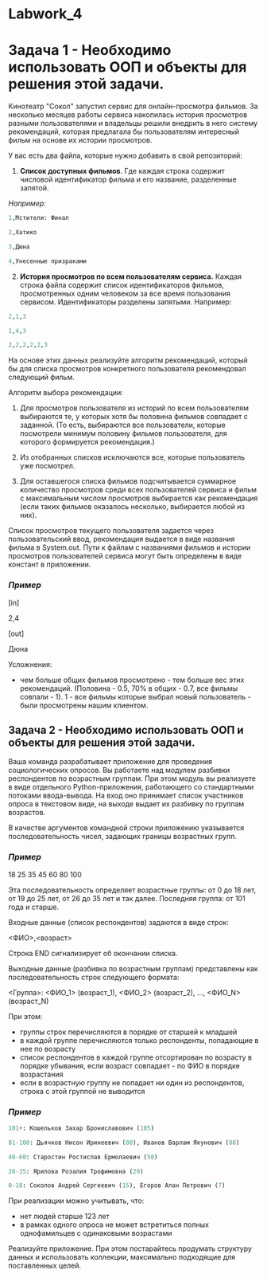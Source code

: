 # Labwork_4
# Задача 1 - Необходимо использовать ООП и объекты для решения этой задачи.

Кинотеатр "Сокол" запустил сервис для онлайн-просмотра фильмов. За несколько месяцев работы сервиса накопилась история просмотров разными пользователями и владельцы решили внедрить в него систему рекомендаций, которая предлагала бы пользователям интересный фильм на основе их истории просмотров.

У вас есть два файла, которые нужно добавить в свой репозиторий:

1. **Список доступных фильмов**. Где каждая строка содержит числовой идентификатор фильма и его название, разделенные запятой. 

*Например:*

```python
1,Мстители: Финал

2,Хатико

3,Дюна

4,Унесенные призраками
```

2. **История просмотров по всем пользователям сервиса.** Каждая строка файла содержит список идентификаторов фильмов, просмотренных одним человеком за все время пользования сервисом. Идентификаторы разделены запятыми. Например:

```python
2,1,3

1,4,3

2,2,2,2,2,3
```

На основе этих данных реализуйте алгоритм рекомендаций, который бы для списка просмотров конкретного пользователя рекомендовал следующий фильм.

Алгоритм выбора рекомендации:

1. Для просмотров пользователя из историй по всем пользователям выбираются те, у которых хотя бы половина фильмов совпадает с заданной. (То есть, выбираются все пользователи, которые посмотрели минимум половину фильмов пользователя, для которого формируется рекомендация.)

2. Из отобранных списков исключаются все, которые пользователь уже посмотрел.
3. Для оставшегося списка фильмов подсчитывается суммарное количество просмотров среди всех пользователей сервиса и фильм с максимальным числом просмотров выбирается как рекомендация (если таких фильмов оказалось несколько, выбирается любой из них).

Список просмотров текущего пользователя задается через пользовательский ввод, рекомендация выдается в виде названия фильма в System.out. Пути к файлам с названиями фильмов и истории просмотров пользователей сервиса могут быть определены в виде констант в приложении.

### *Пример*

[in]

2,4

[out]

Дюна

Усложнения:

- чем больше общих фильмов просмотрено - тем больше вес этих рекомендаций. (Половина - 0.5, 70% в общих - 0.7, все фильмы совпали - 1). 1 - все фильмы которые выбрал новый пользователь - были просмотрены нашим клиентом.
## Задача 2 - Необходимо использовать ООП и объекты для решения этой задачи.

Ваша команда разрабатывает приложение для проведения социологических опросов. Вы работаете над модулем разбивки респондентов по возрастным группам. При этом модуль вы реализуете в виде отдельного Python-приложения, работающего со стандартными потоками ввода-вывода. На вход оно принимает список участников опроса в текстовом виде, на выходе  выдает их разбивку по группам возрастов.

В качестве аргументов командной строки приложению указывается последовательность чисел, задающих границы возрастных групп.

### *Пример*

18 25 35 45 60 80 100

Эта последовательность определяет возрастные группы: от 0 до 18 лет, от 19 до 25 лет, от 26 до 35 лет и так далее. Последняя группа: от 101 года и старше.

Входные данные (список респондентов) задаются в виде строк:

<ФИО>,<возраст>

Строка END сигнализирует об окончании списка.

Выходные данные (разбивка по возрастным группам) представлены как последовательность строк следующего формата:

<Группа>: <ФИО_1> (возраст_1), <ФИО_2> (возраст_2), …, <ФИО_N> (возраст_N)

При этом:

- группы строк перечисляются в порядке от старшей к младшей
- в каждой группе перечисляются только респонденты, попадающие в нее по возрасту
- список респондентов в каждой группе отсортирован по возрасту в порядке убывания, если возраст совпадает - по ФИО в порядке возрастания
- если в возрастную группу не попадает ни один из респондентов, строка с этой группой не выводится

### *Пример*

```python
101+: Кошельков Захар Брониславович (105)

81-100: Дьячков Нисон Иринеевич (88), Иванов Варлам Якунович (88)

46-60: Старостин Ростислав Ермолаевич (50)

26-35: Ярилова Розалия Трофимовна (29)

0-18: Соколов Андрей Сергеевич (15), Егоров Алан Петрович (7)
```

При реализации можно учитывать, что:
- нет людей старше 123 лет
- в рамках одного опроса не может встретиться полных однофамильцев с одинаковыми возрастами

Реализуйте приложение. При этом постарайтесь продумать структуру данных и использовать коллекции, максимально подходящие для поставленных целей.
